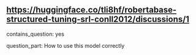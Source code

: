 ## https://huggingface.co/tli8hf/robertabase-structured-tuning-srl-conll2012/discussions/1

contains_question: yes

question_part: How to use this model correctly